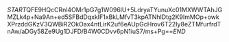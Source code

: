 $START$QFE9HQcCRnl4OMr1pG7g1W096lU+5LdryaTYunuXc01MXWWTAhJGMZLk4p+Na9An+ed5SFBdDqxkIF1xBkLMfvT3kpATNhIDtg2K9ImMOp+owkXPrzddGKzV3QWBiR2OkOax4ntLirK2uf6eAUpGcHrov6T22Iy8eZTMfurfrdTnAw/aDGy58Ze9Ug1DJFD/B4W0CDvv6pN1iuS7/ms+Pg==$END$